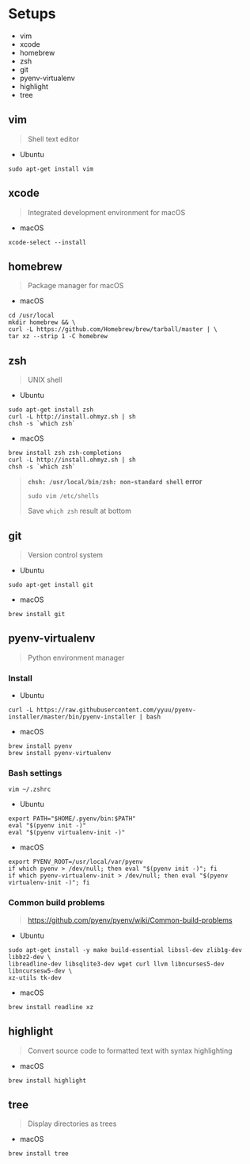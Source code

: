 # Setups
+ vim
+ xcode
+ homebrew
+ zsh
+ git
+ pyenv-virtualenv
+ highlight
+ tree

## vim
> Shell text editor

+ Ubuntu

```
sudo apt-get install vim
```
## xcode
> Integrated development environment for macOS

+ macOS

```
xcode-select --install
```
## homebrew
> Package manager for macOS

+ macOS

```
cd /usr/local
mkdir homebrew && \
curl -L https://github.com/Homebrew/brew/tarball/master | \
tar xz --strip 1 -C homebrew
```
## zsh
> UNIX shell

+ Ubuntu

```
sudo apt-get install zsh
curl -L http://install.ohmyz.sh | sh
chsh -s `which zsh`
```

+ macOS

```
brew install zsh zsh-completions
curl -L http://install.ohmyz.sh | sh
chsh -s `which zsh`
```
> **`chsh: /usr/local/bin/zsh: non-standard shell` error**
> 
> ```
> sudo vim /etc/shells
> ```
> Save `which zsh` result at bottom

## git
> Version control system

+ Ubuntu

```
sudo apt-get install git
```

+ macOS

```
brew install git
```
## pyenv-virtualenv
> Python environment manager

### Install
+ Ubuntu

```
curl -L https://raw.githubusercontent.com/yyuu/pyenv-installer/master/bin/pyenv-installer | bash
```

+ macOS

```
brew install pyenv
brew install pyenv-virtualenv
```
### Bash settings
```
vim ~/.zshrc
```

+ Ubuntu

```
export PATH="$HOME/.pyenv/bin:$PATH"
eval "$(pyenv init -)"
eval "$(pyenv virtualenv-init -)"
```

+ macOS

```
export PYENV_ROOT=/usr/local/var/pyenv
if which pyenv > /dev/null; then eval "$(pyenv init -)"; fi
if which pyenv-virtualenv-init > /dev/null; then eval "$(pyenv virtualenv-init -)"; fi
```
### Common build problems
> https://github.com/pyenv/pyenv/wiki/Common-build-problems

+ Ubuntu

```
sudo apt-get install -y make build-essential libssl-dev zlib1g-dev libbz2-dev \
libreadline-dev libsqlite3-dev wget curl llvm libncurses5-dev libncursesw5-dev \
xz-utils tk-dev
```

+ macOS

```
brew install readline xz
```
## highlight
> Convert source code to formatted text with syntax highlighting

+ macOS

```
brew install highlight
```
## tree
> Display directories as trees

+ macOS

```
brew install tree
```